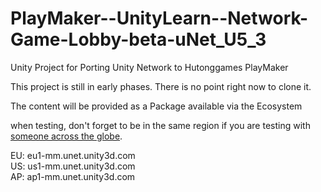 # PlayMaker--UnityLearn--Network-Game-Lobby-beta-uNet_U5_3
Unity Project for Porting Unity Network to Hutonggames PlayMaker

This project is still in early phases. There is no point right now to clone it.

The content will be provided as a Package available via the Ecosystem



when testing, don't forget to be in the same region if you are testing with [someone across the globe](http://forum.unity3d.com/threads/unet-matchmaking-europe-north-america-cannot-see-rooms.345065/).

EU: eu1-mm.unet.unity3d.com  
US: us1-mm.unet.unity3d.com  
AP: ap1-mm.unet.unity3d.com 